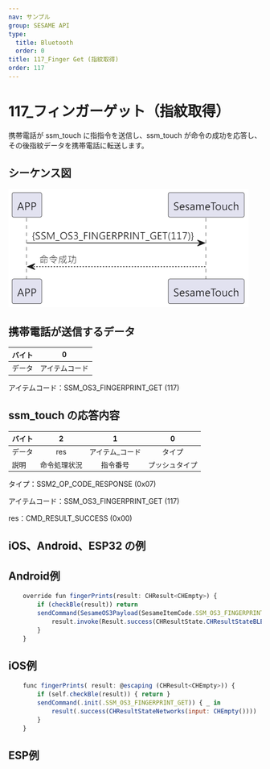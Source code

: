 ```yaml
---
nav: サンプル
group: SESAME API
type:
  title: Bluetooth
  order: 0
title: 117_Finger Get (指紋取得)
order: 117
---
```


# 117\_フィンガーゲット（指紋取得）

携帯電話が ssm_touch に指指令を送信し、ssm_touch が命令の成功を応答し、その後指紋データを携帯電話に転送します。

## シーケンス図

<p align="left">
  <img src="./src/finger_get/finger_get.png" alt="" title="">
</p>

## 携帯電話が送信するデータ

| バイト |       0        |
| ------ | :------------: |
| データ | アイテムコード |

アイテムコード：SSM_OS3_FINGERPRINT_GET (117)

## ssm_touch の応答内容

| バイト |      2       |        1         |       0        |
| ------ | :----------: | :--------------: | :------------: |
| データ |     res      | アイテム\_コード |     タイプ     |
| 説明   | 命令処理状況 |     指令番号     | プッシュタイプ |

タイプ：SSM2_OP_CODE_RESPONSE (0x07)

アイテムコード：SSM_OS3_FINGERPRINT_GET (117)

res：CMD_RESULT_SUCCESS (0x00)

## iOS、Android、ESP32 の例
 ## Android例

```jsx | pure
    override fun fingerPrints(result: CHResult<CHEmpty>) {
        if (checkBle(result)) return
        sendCommand(SesameOS3Payload(SesameItemCode.SSM_OS3_FINGERPRINT_GET.value, byteArrayOf())) { res ->
            result.invoke(Result.success(CHResultState.CHResultStateBLE(CHEmpty())))
        }
    }
```

## iOS例

```jsx | pure
    func fingerPrints( result: @escaping (CHResult<CHEmpty>)) {
        if (self.checkBle(result)) { return }
        sendCommand(.init(.SSM_OS3_FINGERPRINT_GET)) { _ in
            result(.success(CHResultStateNetworks(input: CHEmpty())))
        }
    }
```

## ESP例

```jsx | pure

``` 
